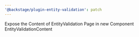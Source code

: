 ```yaml
---
'@backstage/plugin-entity-validation': patch
---
```


Expose the Content of EntityValidation Page in new Component EntityValidationContent
